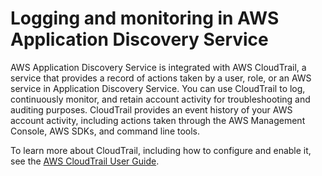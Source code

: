 # Logging and monitoring in AWS Application Discovery Service<a name="logging-monitoring"></a>

AWS Application Discovery Service is integrated with AWS CloudTrail, a service that provides a record of actions taken by a user, role, or an AWS service in Application Discovery Service\. You can use CloudTrail to log, continuously monitor, and retain account activity for troubleshooting and auditing purposes\. CloudTrail provides an event history of your AWS account activity, including actions taken through the AWS Management Console, AWS SDKs, and command line tools\. 

To learn more about CloudTrail, including how to configure and enable it, see the [AWS CloudTrail User Guide](https://docs.aws.amazon.com/awscloudtrail/latest/userguide/)\.